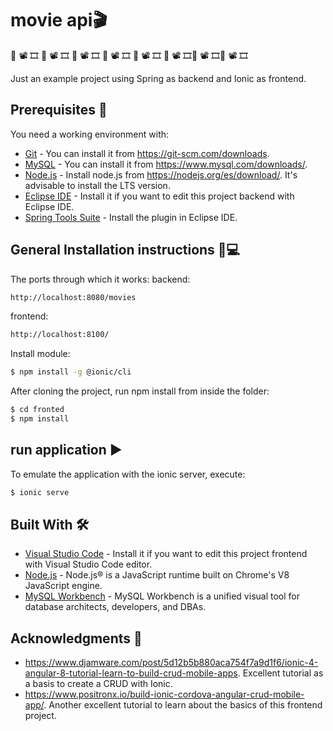 
# movie api🎬
 🎥 📽 🎞 🎥 📽 🎞 🎥 📽 🎞 🎥 📽 🎞 🎥 📽 🎞 🎥 📽 🎞🎥 📽 🎞🎥 📽 🎞

Just an example project using Spring as backend and Ionic as frontend.

## Prerequisites 📄


You need a working environment with:
* [Git](https://git-scm.com) - You can install it from https://git-scm.com/downloads.
* [MySQL](https://www.mysql.com) - You can install it from https://www.mysql.com/downloads/.
* [Node.js](https://nodejs.org) - Install node.js from https://nodejs.org/es/download/. It's advisable to install the LTS version.
* [Eclipse IDE](https://www.eclipse.org/) - Install it if you want to edit this project backend with Eclipse IDE.
* [Spring Tools Suite](https://spring.io/tools) - Install the plugin in Eclipse IDE.


## General Installation instructions 📱💻
The ports through which it works:
backend:
```bash
http://localhost:8080/movies
```
frontend:
```bash
http://localhost:8100/
```

Install module:
```bash
$ npm install -g @ionic/cli
```
After cloning the project, run npm install from inside the folder:

```bash
$ cd fronted
$ npm install 
```
## run application ▶️

To emulate the application with the ionic server, execute:

```bash
$ ionic serve
```


## Built With 🛠️

* [Visual Studio Code](https://www.eclipse.org/) - Install it if you want to edit this project frontend with Visual Studio Code editor.
* [Node.js](https://nodejs.org/) - Node.js® is a JavaScript runtime built on Chrome's V8 JavaScript engine.
* [MySQL Workbench](https://www.mysql.com/products/workbench/) - MySQL Workbench is a unified visual tool for database architects, developers, and DBAs.


## Acknowledgments 👏

* https://www.djamware.com/post/5d12b5b880aca754f7a9d1f6/ionic-4-angular-8-tutorial-learn-to-build-crud-mobile-apps. Excellent tutorial as a basis to create a CRUD with Ionic.
* https://www.positronx.io/build-ionic-cordova-angular-crud-mobile-app/. Another excellent tutorial to learn about the basics of this frontend project.
